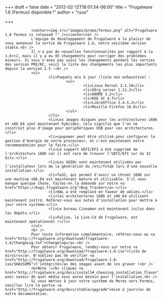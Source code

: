 
+++
draft = false
date = "2012-02-12T18:01:34-06:00"
title = "Frugalware 1.6 (Fermus) disponible !"
author = "ryuo"

+++

                <center><img src="images/promo/fermus.png" alt="Frugalware 1.6 Fermus is released !" /></center><br />
                L'équipe de développement de Frugalware a le plaisir de vous annoncer la sortie de Frugalware 1.6, notre seizième version stable.<br />
                Il n'a pas de nouvelles fonctionnalités par rapport à la 1.6rc2, mais il y a eu 93 changements pour corriger des problèmes mineurs. Si vous n'avez pas suivi les changements pendant les sorties des version PRE/RC, voici la liste des changements les plus importants depuis la version 1.5 :<br />
                <ul>
                        <li>Paquets mis à jour (liste non exhaustive) :
                                <ul>
                                        <li>Linux Kernel 3.1.10</li>
                                        <li>XOrg server 1.11.2</li>
                                        <li>GNOME 3.2</li>
                                        <li>KDE SC 4.7</li>
                                        <li>LibreOffice 3.4.5.2</li>
                                        <li>Mozilla Firefox 10.0</li>
                                </ul>
                        </li>
                        <li>Les images disques pour les architectures i686 et x86_64 sont maintenant hybrides. Cela signifie que l'on ne construit plus d'image pour périphériques USB pour ces architectures.</li>
                        <li>cpupower peut être utilisé pour configurer la gestion d'énergie de votre processeur, et c'est maintenant notre recommandation pour le faire.</li>
                        <li>Le support UEFI/EFI a été supprimé de l'architecture i686 car il est rare de trouver l'UEFI/EFI sur du 32 bits.</li>
                        <li>Les UUIDs sont maintenant utilisées par l'installateur lors de la génération du /etc/fstab lors d'une nouvelle installation.</li>
                        <li>fw32, qui permet d'avoir un chroot i686 sur une machine x86_64 est maintenant mature et utilisable. S'il vous manque quelque chose, faites-en la demande sur notre <a href="https://bugs.frugalware.org">Bug Tracker</a>.</li>
                        <li>HAL a été remplacé en faveur de udisks.</li>
                        <li>les architectures i686 et x86_64 utilisent maintenant initrd. Référez-vous aux notes d'installation pour mettre à jour votre système.</li>
                        <li>Le bureau Cinnamon est maintenant inclus dans les dépôts.</li>
                        <li>Fwlive, le Live-Cd de Frugalware, est maintenant opérationnel !</li>
                </ul>
                <br />
                Pour toute information complémentaire, référez-vous au <a href="http://frugalware.org/download/frugalware-1.6/ChangeLog.txt">Changelog</a>.<br />
                Pour obtenir Frugalware, rendez-vous sur notre <a href="http://frugalware.org/download/frugalware-1.6-iso">liste de miroirs</a>. N'oubliez pas de vérifier <a href="http://frugalware.org/download/frugalware-1.6-iso/SHA1SUMS">l'intégrité</a> des images avant de les graver !<br />
                <b>Note :</b> cliquez <a href="http://frugalware.org/docs/install#_choosing_installation_flavor">ici</a> pour savoir de quel média vous aurez besoin pour l'installation.<br />
                Si vous mettez à jour votre système de Mores vers Fermus, veuillez lire la partie <a href="http://frugalware.org/docs/stable/upgrade">mise à jour</a> de notre documentation.
                
        